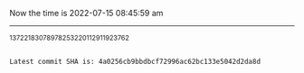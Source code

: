 Now the time is 2022-07-15 08:45:59 am

---

<small>13722183078978253220112911923762</small>

```txt

Latest commit SHA is: 4a0256cb9bbdbcf72996ac62bc133e5042d2da8d
```
